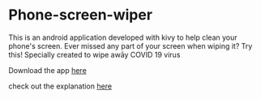 # Phone-screen-wiper
This is an android application developed with kivy to help clean your phone's screen. Ever missed any part of your screen when wiping it? Try this!
Specially created to wipe awāy COVID 19 virus

Download the app [here](https://drive.google.com/file/d/1Fj4kA4R79d5KSBWa591SyshbTPq02PCX/view?usp=sharing](https://drive.google.com/file/d/1Fj4kA4R79d5KSBWa591SyshbTPq02PCX/view?usp=sharing)https://drive.google.com/file/d/1Fj4kA4R79d5KSBWa591SyshbTPq02PCX/view?usp=sharing)

check out the explanation [here](https://youtu.be/NyptJm4wckQ)
